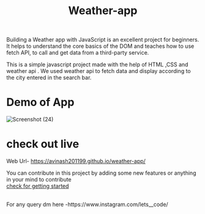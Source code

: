 # <h1 align="center">Weather-app</h1> 
<br>

Building a Weather app with JavaScript is an excellent project for beginners. It helps to understand the core basics of the DOM and teaches how to use fetch API, to call and get data from a third-party service.<br>

This is a simple javascript project made with the help of HTML ,CSS and weather api . We used weather api to fetch data and display according to the city entered in the search bar.

# Demo of App

![Screenshot (24)](https://user-images.githubusercontent.com/48839911/193827203-4a16e71a-c1c7-4e34-a294-1523a95e1f2e.png)

# check out live 
Web Url- https://avinash201199.github.io/weather-app/

You can contribute in this project by adding some new features or anything in your mind to contribute <br>
[check for getting started ](https://github.com/avinash201199/weather-app/blob/main/CONTRIBUTING.md)

<br> 
For any query dm here -https://www.instagram.com/lets__code/
